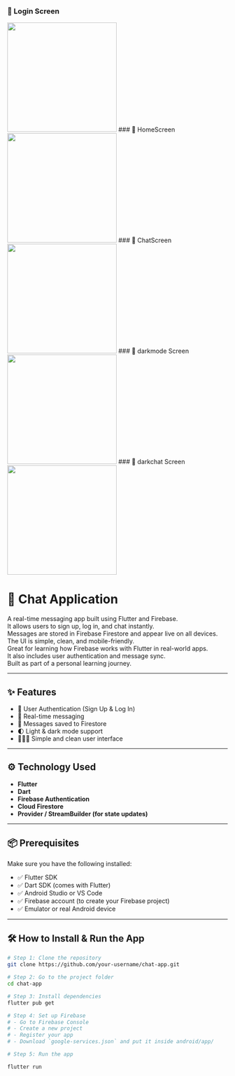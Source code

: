 ### 🔐 Login Screen  
<img src="images/loginpage.jpg" width="250"/>
### 🔐 HomeScreen 
<img src="images/homepage.jpg" width="250"/>
### 🔐  ChatScreen
<img src="images/chatpage.jpg" width="250"/>
### 🔐 darkmode Screen 
<img src="images/darkmode.jpg" width="250"/>
### 🔐 darkchat Screen
<img src="images/darkmodechat.jpg" width="250"/>

# 💬 Chat Application

A real-time messaging app built using Flutter and Firebase.  
It allows users to sign up, log in, and chat instantly.  
Messages are stored in Firebase Firestore and appear live on all devices.  
The UI is simple, clean, and mobile-friendly.  
Great for learning how Firebase works with Flutter in real-world apps.  
It also includes user authentication and message sync.  
Built as part of a personal learning journey.

---

## ✨ Features

- 🔐 User Authentication (Sign Up & Log In)
- 💬 Real-time messaging
- 📄 Messages saved to Firestore
- 🌓 Light & dark mode support
- 🧑‍🤝‍🧑 Simple and clean user interface

---

## ⚙️ Technology Used

- **Flutter**  
- **Dart**  
- **Firebase Authentication**  
- **Cloud Firestore**  
- **Provider / StreamBuilder (for state updates)**

---

## 📦 Prerequisites

Make sure you have the following installed:

- ✅ Flutter SDK
- ✅ Dart SDK (comes with Flutter)
- ✅ Android Studio or VS Code
- ✅ Firebase account (to create your Firebase project)
- ✅ Emulator or real Android device

---

## 🛠 How to Install & Run the App

```bash
# Step 1: Clone the repository
git clone https://github.com/your-username/chat-app.git

# Step 2: Go to the project folder
cd chat-app

# Step 3: Install dependencies
flutter pub get

# Step 4: Set up Firebase
# - Go to Firebase Console
# - Create a new project
# - Register your app
# - Download `google-services.json` and put it inside android/app/

# Step 5: Run the app

flutter run


